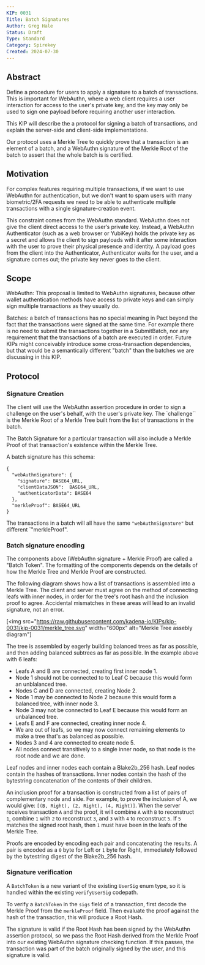 ```yaml
---
KIP: 0031
Title: Batch Signatures
Author: Greg Hale
Status: Draft
Type: Standard
Category: Spirekey
Created: 2024-07-30
---
```


## Abstract

Define a procedure for users to apply a signature to a batch of transactions.
This is important for WebAuthn, where a web client
requires a user interaction for access to the user's private key,
and the key may only
be used to sign one payload before requiring another user interaction.

This KIP will describe the a protocol for signing a batch of transactions,
and explain the server-side and client-side implementations.

Our protocol uses a Merkle Tree to quickly prove that a transaction is
an element of a batch, and a WebAuthn signature of the Merkle Root of
the batch to assert that the whole batch is is certified.

## Motivation

For complex features requiring multiple transactions, if we want
to use WebAuthn for authentication, but we don't want to spam users
with many biometric/2FA requests we need to be able to authenticate
multiple transactions with a single signature-creation event.

This constraint comes from the WebAuthn standard. WebAuthn does not give the client direct access to the user’s private key. Instead, a WebAuthn Authenticator (such as a web browser or YubiKey) holds the private key as a secret and allows the client to sign payloads with it after some interaction with the user to prove their physical presence and identity. A payload goes from the client into the Authenticator, Authenticator waits for the user, and a signature comes out; the private key never goes to the client.

## Scope

WebAuthn: This proposal is limited to WebAuthn signatures, because other
wallet authentication methods have access to private keys and can simply
sign multiple transactions as they usually do.

Batches: a batch of transactions has no special meaning in Pact beyond the fact that the transactions were signed at the same time. For example there is no need to submit the transactions together in a SubmitBatch, nor any requirement that the transactions of a batch are executed in order. Future KIPs might conceivably introduce some cross-transaction dependencies,
but that would be a semantically different "batch" than the batches we are discussing in this KIP.

## Protocol

### Signature Creation

The client will use the WebAuthn assertion procedure in order to sign
a challenge on the user's behalf, with the user's private key. The `challenge``
is the Merkle Root of a Merkle Tree built from the list of transactions in the batch.

The Batch Signature for a particular transaction will also include a
Merkle Proof of that transaction's existence within the Merkle Tree.

A batch signature has this schema:

```
{
  "webAuthnSignature": {
    "signature": BASE64_URL,
    "clientDataJSON":  BASE64_URL,
    "authenticatorData": BASE64
  },
  "merkleProof": BASE64_URL
}
```

The transactions in a batch will all have the same `"webAuthnSignature"` but
different `"merkleProof".

### Batch signature encoding

The components above (WebAuthn signature + Merkle Proof) are called a "Batch Token".
The formatting of the components depends on the details of how the Merkle Tree
and Merkle Proof are constructed.

The following diagram shows how a list of transactions is assembled into a
Merkle Tree. The client and server must agree on the method of connecting
leafs with inner nodes, in order for the tree's root hash and the inclusion
proof to agree. Accidental mismatches in these areas will lead to an invalid
signature, not an error.

[<img src="https://raw.githubusercontent.com/kadena-io/KIPs/kip-0031/kip-0031/merkle_tree.svg" width="600px" alt="Merkle Tree assebly diagram"]

The tree is assembled by eagerly building balanced trees as far as possible,
and then adding balanced subtrees as far as possible. In the example above
with 6 leafs:

  - Leafs A and B are connected, creating first inner node 1.
  - Node 1 should not be connected to to Leaf C because this would
    form an unblalanced tree.
  - Nodes C and D are connected, creating Node 2.
  - Node 1 may be connected to Node 2 because this would form a balanced tree,
    with inner node 3.
  - Node 3 may not be connected to Leaf E because this would form an unbalanced tree.
  - Leafs E and F are connected, creating inner node 4.
  - We are out of leafs, so we may now connect remaining elements to make a tree
    that's as balanced as possible.
  - Nodes 3 and 4 are connected to create node 5.
  - All nodes connect transitively to a single inner node, so that node is
    the root node and we are done.

Leaf nodes and inner nodes each contain a Blake2b_256 hash. Leaf nodes contain
the hashes of transactions. Inner nodes contain the hash of the bytestring
concatenation of the contents of their children.

An inclusion proof for a transaction is constructed from a list of pairs of 
complementary node and side. For example, to prove the inclusion of A, we
would give: `[(B, Right), (2, Right), (4, Right)]`. When the server receives
transaction `A` and the proof, it will combine `A` with `B` to reconstruct
`1`, combine `1` with `2` to reconstruct `3`, and `3` with `4` to reconstruct
`5`. If `5` matches the signed root hash, then `1` must have been in the leafs
of the Merkle Tree.

Proofs are encoded by encoding each pair and concatenating the results. A pair
is encoded as a `0` byte for Left or `1`  byte for Right, immediately followed
by the bytestring digest of the Blake2b_256 hash.

### Signature verification

A `BatchToken` is a new variant of the existing `UserSig` enum type, so it is
handled within the existing `verifyUserSig` codepath.

To verify a `BatchToken` in the `sigs` field of a transaction, first decode the
Merkle Proof from the `merkleProof` field. Then evaluate the proof against the hash
of the transaction, this will produce a Root Hash.

The signature is valid if the Root Hash has been signed by the WebAuthn
assertion protocol, so we pass the Root Hash derived from the Merkle Proof
into our existing WebAuthn signature checking function. If this passes,
the transaction was part of the batch originally signed by the user, and
this signature is valid.

